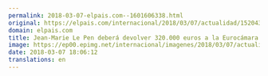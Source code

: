```yaml
---
permalink: 2018-03-07-elpais.com--1601606338.html
original: https://elpais.com/internacional/2018/03/07/actualidad/1520439228_513695.html#?ref=rss&format=simple&link=link
domain: elpais.com
title: Jean-Marie Le Pen deberá devolver 320.000 euros a la Eurocámara
image: https://ep00.epimg.net/internacional/imagenes/2018/03/07/actualidad/1520439228_513695_1520443379_rrss_normal.jpg
date: 2018-03-07 18:06:12
translations: en
---
```


